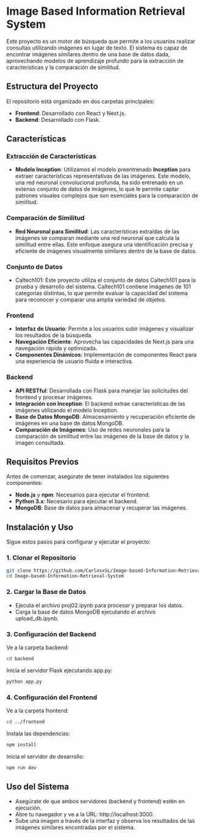 # Image Based Information Retrieval System

Este proyecto es un motor de búsqueda que permite a los usuarios realizar consultas utilizando imágenes en lugar de texto. El sistema es capaz de encontrar imágenes similares dentro de una base de datos dada, aprovechando modelos de aprendizaje profundo para la extracción de características y la comparación de similitud.

## Estructura del Proyecto

El repositorio está organizado en dos carpetas principales:

- **Frontend**: Desarrollado con React y Next.js.
- **Backend**: Desarrollado con Flask.

## Características

### Extracción de Características

- **Modelo Inception**: Utilizamos el modelo preentrenado **Inception** para extraer características representativas de las imágenes. Este modelo, una red neuronal convolucional profunda, ha sido entrenado en un extenso conjunto de datos de imágenes, lo que le permite captar patrones visuales complejos que son esenciales para la comparación de similitud.

### Comparación de Similitud

- **Red Neuronal para Similitud**: Las características extraídas de las imágenes se comparan mediante una red neuronal que calcula la similitud entre ellas. Este enfoque asegura una identificación precisa y eficiente de imágenes visualmente similares dentro de la base de datos.
  
### Conjunto de Datos
- Caltech101: Este proyecto utiliza el conjunto de datos Caltech101 para la prueba y desarrollo del sistema. Caltech101 contiene imágenes de 101 categorías distintas, lo que permite evaluar la capacidad del sistema para reconocer y comparar una amplia variedad de objetos.
  
### Frontend

- **Interfaz de Usuario**: Permite a los usuarios subir imágenes y visualizar los resultados de la búsqueda.
- **Navegación Eficiente**: Aprovecha las capacidades de Next.js para una navegación rápida y optimizada.
- **Componentes Dinámicos**: Implementación de componentes React para una experiencia de usuario fluida e interactiva.

### Backend

- **API RESTful**: Desarrollada con Flask para manejar las solicitudes del frontend y procesar imágenes.
- **Integración con Inception**: El backend extrae características de las imágenes utilizando el modelo Inception.
- **Base de Datos MongoDB**: Almacenamiento y recuperación eficiente de imágenes en una base de datos MongoDB.
- **Comparación de Imágenes**: Uso de redes neuronales para la comparación de similitud entre las imágenes de la base de datos y la imagen consultada.

## Requisitos Previos

Antes de comenzar, asegúrate de tener instalados los siguientes componentes:

- **Node.js** y **npm**: Necesarios para ejecutar el frontend.
- **Python 3.x**: Necesario para ejecutar el backend.
- **MongoDB**: Base de datos para almacenar y recuperar las imágenes.

## Instalación y Uso

Sigue estos pasos para configurar y ejecutar el proyecto:

### 1. Clonar el Repositorio

```bash
git clone https://github.com/CarlosxSL/Image-based-Information-Retrieval-System.git
cd Image-based-Information-Retrieval-System
```
### 2. Cargar la Base de Datos

- Ejecuta el archivo proj02.ipynb para procesar y preparar los datos.
- Carga la base de datos MongoDB ejecutando el archivo upload_db.ipynb.
### 3. Configuración del Backend

Ve a la carpeta backend:
```bash
cd backend
```
Inicia el servidor Flask ejecutando app.py:
```bash
python app.py
 ```
### 4. Configuración del Frontend

Ve a la carpeta frontend:
```bash
cd ../frontend
```
Instala las dependencias:
```bash
npm install
```
Inicia el servidor de desarrollo:
```bash
npm run dev
```
## Uso del Sistema

- Asegúrate de que ambos servidores (backend y frontend) estén en ejecución.
- Abre tu navegador y ve a la URL: http://localhost:3000.
- Sube una imagen a través de la interfaz y observa los resultados de las imágenes similares encontradas por el sistema.
